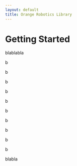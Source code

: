 ```yaml
---
layout: default
title: Orange Robotics Library
---
```


# Getting Started #

blablabla


b

b

b

b

b

b

b

b

b

b




blabla
